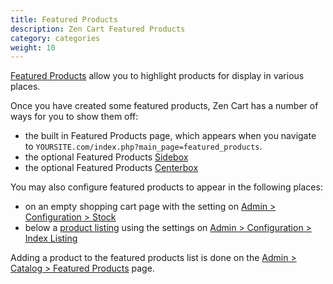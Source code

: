 ```yaml
---
title: Featured Products
description: Zen Cart Featured Products 
category: categories
weight: 10
---
```


[Featured Products](/user/admin_pages/catalog/featured/) allow you to highlight 
products for display in various places. 

Once you have created some featured products, Zen Cart has a number of ways for you to show them off: 

- the built in Featured Products page, which appears when you navigate to `YOURSITE.com/index.php?main_page=featured_products`.
- the optional Featured Products [Sidebox](/user/template/sideboxes/) 
- the optional Featured Products [Centerbox](/user/template/centerboxes)

You may also configure featured products to appear in the following places: 

- on an empty shopping cart page with the setting on [Admin > Configuration > Stock](/user/admin_pages/configuration/configuration_stock/)
- below a [product listing](/user/products/product_listing/) using the settings on [Admin > Configuration > Index Listing](/user/admin_pages/configuration/configuration_indexlisting/)

Adding a product to the featured products list is done on the [Admin > Catalog > Featured Products](/user/admin_pages/catalog/featured/) page. 
